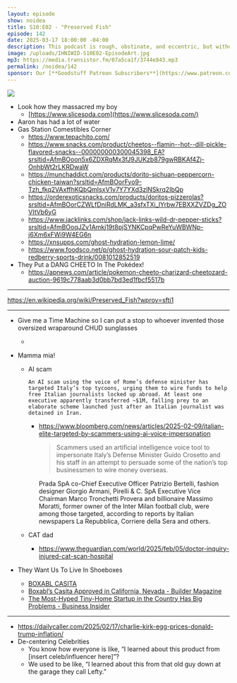 ```yaml
---
layout: episode
show: noidea
title: S10:E02 - "Preserved Fish"
episode: 142
date: 2025-03-17 18:00:00 -04:00
description: This podcast is rough, obstinate, and eccentric, but without guile.
image: /uploads/IHNIWID-S10E02-EpisodeArt.jpg
mp3: https://media.transistor.fm/07a5ca1f/3744e843.mp3
permalink: /noidea/142
sponsor: Our [**Goodstuff Patreon Subscribers**](https://www.patreon.com/goodstuff "Goodstuff on Patreon") and listeners just like you! Support your favorite podcasts directly to get access to the discord and more.
---
```


![](/uploads/IHNIWID-S10E02-EpisodeArt.jpg)

- Look how they massacred my boy
  - [https://www.slicesoda.com](https://www.slicesoda.com/)
- Aaron has had a lot of water
- Gas Station Comestibles Corner
  - <https://www.tepachito.com/>
  - <https://www.snacks.com/product/cheetos--flamin--hot--dill-pickle-flavored-snacks--000000000300045398_EA?srsltid=AfmBOoon5x6ZDXRqMx3fJ9JUKzb879gwRBKAf4Zj-OnhbWt2rLKRDwaW>
  - <https://munchaddict.com/products/dorito-sichuan-peppercorn-chicken-taiwan?srsltid=AfmBOorFyo9-Tzh_fkq2VAxffhKQbQmIsxV1v7Y7YXd3zlNSkrq2IbQp>
  - <https://orderexoticsnacks.com/products/doritos-pizzerolas?srsltid=AfmBOorCZWLfDniRdLMK_a3sfxTXi_lYrbw7EBXXZVZDg_ZOVItVb6yG>
  - <https://www.jacklinks.com/shop/jack-links-wild-dr-pepper-sticks?srsltid=AfmBOoqJZv1Amkj19t8pjSYNKCpqPwReYuWBWNp-j6Xm6xFWi9W4EG6n>
  - <https://xnsupps.com/ghost-hydration-lemon-lime/>
  - <https://www.foodsco.net/p/ghost-hydration-sour-patch-kids-redberry-sports-drink/0081012852519>
- They Put a DANG CHEETO In The Pokédex!
  - <https://apnews.com/article/pokemon-cheeto-charizard-cheetozard-auction-9619c778aab3d0bb7bd3ed1fbcf5517b>

---

<https://en.wikipedia.org/wiki/Preserved_Fish?wprov=sfti1>

---

- Give me a Time Machine so I can put a stop to whoever invented those oversized wraparound CHUD sunglasses

  -
- Mamma mia!
  - AI scam

        An AI scam using the voice of Rome’s defense minister has targeted Italy’s top tycoons, urging them to wire funds to help free Italian journalists locked up abroad. At least one executive apparently transferred ~$1M, falling prey to an elaborate scheme launched just after an Italian journalist was detained in Iran.

    - <https://www.bloomberg.com/news/articles/2025-02-09/italian-elite-targeted-by-scammers-using-ai-voice-impersonation>

        > Scammers used an artificial intelligence voice tool to impersonate Italy’s Defense Minister Guido Crosetto and his staff in an attempt to persuade some of the nation’s top businessmen to wire money overseas.

        Prada SpA co-Chief Executive Officer Patrizio Bertelli, fashion designer Giorgio Armani, Pirelli & C. SpA Executive Vice Chairman Marco Tronchetti Provera and billionaire Massimo Moratti, former owner of the Inter Milan football club, were among those targeted, according to reports by Italian newspapers La Repubblica, Corriere della Sera and others.
        >
  - CAT dad
    - <https://www.theguardian.com/world/2025/feb/05/doctor-inquiry-injured-cat-scan-hospital>
- They Want Us To Live In Shoeboxes
  - [BOXABL CASITA](https://www.boxabl.com/casita)
  - [Boxabl’s Casita Approved in California, Nevada - Builder Magazine](https://www.builderonline.com/building/boxabls-casita-approved-in-california-nevada_o)
  - [The Most-Hyped Tiny-Home Startup in the Country Has Big Problems - Business Insider](https://www.businessinsider.com/boxabl-tiny-home-casita-production-governance-galiano-paolo-tiramani-spending-2023-2)

---

- <https://dailycaller.com/2025/02/17/charlie-kirk-egg-prices-donald-trump-inflation/>
- De-centering Celebrities
  - You know how everyone is like, “I learned about this product from [insert celeb/influencer here]”?
  - We used to be like, “I learned about this from that old guy down at the garage they call Lefty.”
